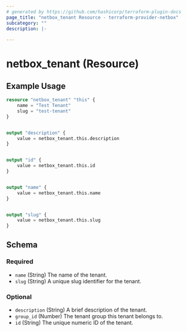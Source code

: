 ```yaml
---
# generated by https://github.com/hashicorp/terraform-plugin-docs
page_title: "netbox_tenant Resource - terraform-provider-netbox"
subcategory: ""
description: |-
  
---
```


# netbox_tenant (Resource)



## Example Usage

```terraform
resource "netbox_tenant" "this" {
    name = "Test Tenant"
    slug = "test-tenant"
}


output "description" {
    value = netbox_tenant.this.description
}


output "id" {
    value = netbox_tenant.this.id
}


output "name" {
    value = netbox_tenant.this.name
}


output "slug" {
    value = netbox_tenant.this.slug
}
```

<!-- schema generated by tfplugindocs -->
## Schema

### Required

- `name` (String) The name of the tenant.
- `slug` (String) A unique slug identifier for the tenant.

### Optional

- `description` (String) A brief description of the tenant.
- `group_id` (Number) The tenant group this tenant belongs to.
- `id` (String) The unique numeric ID of the tenant.

